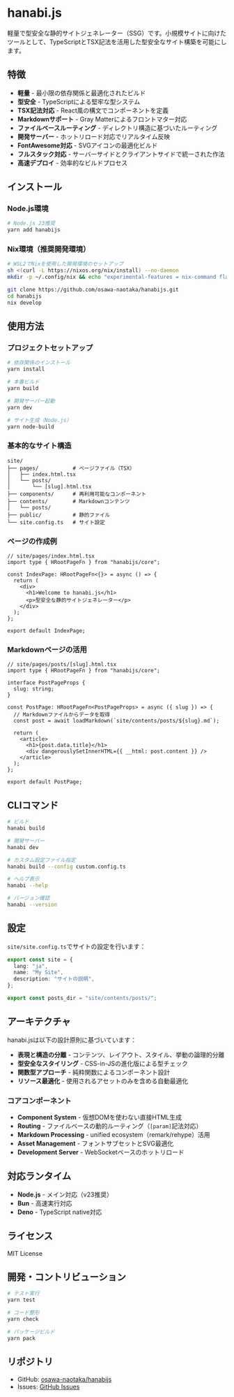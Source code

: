 # hanabi.js

軽量で型安全な静的サイトジェネレーター（SSG）です。小規模サイトに向けたツールとして、TypeScriptとTSX記法を活用した型安全なサイト構築を可能にします。

## 特徴

- **軽量** - 最小限の依存関係と最適化されたビルド
- **型安全** - TypeScriptによる堅牢な型システム
- **TSX記法対応** - React風の構文でコンポーネントを定義
- **Markdownサポート** - Gray Matterによるフロントマター対応
- **ファイルベースルーティング** - ディレクトリ構造に基づいたルーティング
- **開発サーバー** - ホットリロード対応でリアルタイム反映
- **FontAwesome対応** - SVGアイコンの最適化ビルド
- **フルスタック対応** - サーバーサイドとクライアントサイドで統一された作法
- **高速デプロイ** - 効率的なビルドプロセス

## インストール

### Node.js環境

```bash
# Node.js 23推奨
yarn add hanabijs
```

### Nix環境（推奨開発環境）

```bash
# WSL2でNixを使用した開発環境のセットアップ
sh <(curl -L https://nixos.org/nix/install) --no-daemon
mkdir -p ~/.config/nix && echo "experimental-features = nix-command flakes" > ~/.config/nix/nix.conf

git clone https://github.com/osawa-naotaka/hanabijs.git
cd hanabijs
nix develop
```

## 使用方法

### プロジェクトセットアップ

```bash
# 依存関係のインストール
yarn install

# 本番ビルド
yarn build

# 開発サーバー起動
yarn dev

# サイト生成（Node.js）
yarn node-build
```

### 基本的なサイト構造

```
site/
├── pages/           # ページファイル（TSX）
│   ├── index.html.tsx
│   └── posts/
│       └── [slug].html.tsx
├── components/      # 再利用可能なコンポーネント
├── contents/        # Markdownコンテンツ
│   └── posts/
├── public/          # 静的ファイル
└── site.config.ts   # サイト設定
```

### ページの作成例

```tsx
// site/pages/index.html.tsx
import type { HRootPageFn } from "hanabijs/core";

const IndexPage: HRootPageFn<{}> = async () => {
  return (
    <div>
      <h1>Welcome to hanabi.js</h1>
      <p>型安全な静的サイトジェネレーター</p>
    </div>
  );
};

export default IndexPage;
```

### Markdownページの活用

```tsx
// site/pages/posts/[slug].html.tsx
import type { HRootPageFn } from "hanabijs/core";

interface PostPageProps {
  slug: string;
}

const PostPage: HRootPageFn<PostPageProps> = async ({ slug }) => {
  // Markdownファイルからデータを取得
  const post = await loadMarkdown(`site/contents/posts/${slug}.md`);
  
  return (
    <article>
      <h1>{post.data.title}</h1>
      <div dangerouslySetInnerHTML={{ __html: post.content }} />
    </article>
  );
};

export default PostPage;
```

## CLIコマンド

```bash
# ビルド
hanabi build

# 開発サーバー
hanabi dev

# カスタム設定ファイル指定
hanabi build --config custom.config.ts

# ヘルプ表示
hanabi --help

# バージョン確認
hanabi --version
```

## 設定

`site/site.config.ts`でサイトの設定を行います：

```typescript
export const site = {
  lang: "ja",
  name: "My Site",
  description: "サイトの説明",
};

export const posts_dir = "site/contents/posts/";
```

## アーキテクチャ

hanabi.jsは以下の設計原則に基づいています：

- **表現と構造の分離** - コンテンツ、レイアウト、スタイル、挙動の論理的分離
- **型安全なスタイリング** - CSS-in-JSの進化版による型チェック
- **関数型アプローチ** - 純粋関数によるコンポーネント設計
- **リソース最適化** - 使用されるアセットのみを含める自動最適化

### コアコンポーネント

- **Component System** - 仮想DOMを使わない直接HTML生成
- **Routing** - ファイルベースの動的ルーティング（`[param]`記法対応）
- **Markdown Processing** - unified ecosystem（remark/rehype）活用
- **Asset Management** - フォントサブセットとSVG最適化
- **Development Server** - WebSocketベースのホットリロード

## 対応ランタイム

- **Node.js** - メイン対応（v23推奨）
- **Bun** - 高速実行対応
- **Deno** - TypeScript native対応

## ライセンス

MIT License

## 開発・コントリビューション

```bash
# テスト実行
yarn test

# コード整形
yarn check

# パッケージビルド
yarn pack
```

## リポジトリ

- GitHub: [osawa-naotaka/hanabijs](https://github.com/osawa-naotaka/hanabijs)
- Issues: [GitHub Issues](https://github.com/osawa-naotaka/hanabijs/issues)